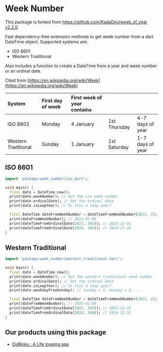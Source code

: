 # Week Number

This package is forked from [https://github.com/KadaDev/week_of_year v2.2.0](https://github.com/KadaDev/week_of_year/tree/v2.2.0).

Fast dependency-free extension methods to get week number from a dart DateTime object.
Supported systems are:

* ISO 8601
* Western Traditional

Also includes a function to create a DateTime from a year and week number or an ordinal date.

Cited from [https://en.wikipedia.org/wiki/Week](https://en.wikipedia.org/wiki/Week)

| System              | First day of week | First week of year contains |              |                  |
| :------------------ | :---------------- | :-------------------------- | :----------- | :--------------- |
| ISO 8601            | Monday            | 4 January                   | 1st Thursday | 4-7 days of year |
| Western Traditional | Sunday            | 1 January                   | 1st Saturday | 1-7 days of year |

## ISO 8601

```dart
import 'package:week_number/iso.dart';

void main() {
  final date = DateTime.now();
  print(date.weekNumber); // Get the iso week number
  print(date.ordinalDate); // Get the ordinal date
  print(date.isLeapYear); // Is this a leap year?

  final DateTime dateFromWeekNumber = dateTimeFromWeekNumber(2023, 2);
  print(dateFromWeekNumber); // 2023-01-09
  print(dateTimeFromOrdinalDate(2023, 365)); // 2023-12-31
  print(dateTimeFromOrdinalDate(2024, 366)); // 2024-12-31
}
```

## Western Traditional

```dart
import 'package:week_number/western_traditional.dart';

void main() {
  final date = DateTime.now();
  print(date.weekNumber); // Get the western traditional week number
  print(date.ordinalDate); // Get the ordinal date
  print(date.isLeapYear); // Is this a leap year?
  print(date.weekdayFromSunday); // sunday = 1, monday = 2, ...

  final DateTime dateFromWeekNumber = dateTimeFromWeekNumber(2023, 2);
  print(dateFromWeekNumber); // 2023-01-08
  print(dateTimeFromOrdinalDate(2023, 365)); // 2023-12-31
  print(dateTimeFromOrdinalDate(2024, 366)); // 2024-12-31
}
```

## Our products using this package

* [DidRoku : A Life logging app](https://play.google.com/store/apps/details?id=com.sousyokunotomonokai.didlog)
